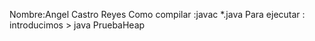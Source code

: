 Nombre:Angel Castro Reyes
Como compilar :javac *.java
Para ejecutar : introducimos  > java PruebaHeap 
